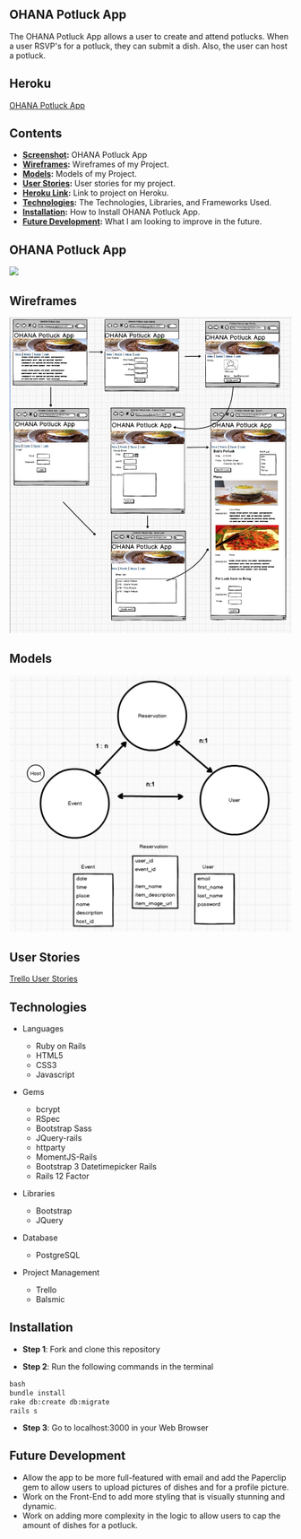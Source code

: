 ## OHANA Potluck App
The OHANA Potluck App allows a user to create and attend potlucks. When a user RSVP's for a potluck, they can submit a dish. Also, the user can host a potluck.

## Heroku
<a href="https://ohana-potluck.herokuapp.com/" target="_blank">OHANA Potluck App</a>

## Contents
* **[Screenshot](#screenshot):** OHANA Potluck App
* **[Wireframes](#wireframes):** Wireframes of my Project.
* **[Models](#models):** Models of my Project.
* **[User Stories](#user-stories):** User stories for my project.
* **[Heroku Link](#heroku-hosted-project):** Link to project on Heroku.
* **[Technologies](#technologies):** The Technologies, Libraries, and Frameworks Used.
* **[Installation](#installation):** How to Install OHANA Potluck App. 
* **[Future Development](#future-development):** What I am looking to improve in the future.


## OHANA Potluck App
<img src="splash.png">

## Wireframes
<img src="wireframes.jpg">

## Models
<img src="models.jpg">

## User Stories
<a href="https://trello.com/b/ye3PcScB/potluck-app">Trello User Stories</a>

## Technologies
* Languages
  * Ruby on Rails
  * HTML5
  * CSS3
  * Javascript


* Gems
  * bcrypt
  * RSpec
  * Bootstrap Sass
  * JQuery-rails
  * httparty
  * MomentJS-Rails
  * Bootstrap 3 Datetimepicker Rails
  * Rails 12 Factor

* Libraries  
  * Bootstrap
  * JQuery  

* Database
  *  PostgreSQL

* Project Management
  * Trello
  * Balsmic

## Installation
* **Step 1**: Fork and clone this repository

* **Step 2**: Run the following commands in the terminal

```
bash
bundle install
rake db:create db:migrate
rails s
```

* **Step 3**: Go to localhost:3000 in your Web Browser  

## Future Development
* Allow the app to be more full-featured with email and add the Paperclip gem to allow users to upload pictures of dishes and for a profile picture.
*  Work on the Front-End to add more styling that is visually stunning and dynamic.
*  Work on adding more complexity in the logic to allow users to cap the amount of dishes for a potluck.